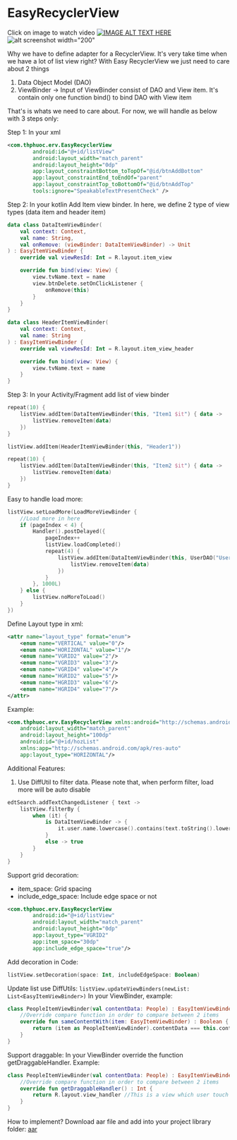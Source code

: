 # EasyRecyclerView

Click on image to watch video
[![IMAGE ALT TEXT HERE](/screenshot.png)](https://youtu.be/WVl4ox0PmcM)
![alt screenshot width="200"](/SharedScreenshot.jpg "Text to show on mouseover")


Why we have to define adapter for a RecyclerView. It's very take time when we have a lot of list view right?
With Easy RecyclerView we just need to care about 2 things
1. Data Object Model (DAO)
2. ViewBinder -> Input of ViewBinder consist of DAO and View item. It's contain only one function bind() to bind DAO with View item

That's is whats we need to care about.
For now, we will handle as below with 3 steps only:

Step 1: In your xml
```xml
<com.thphuoc.erv.EasyRecyclerView
        android:id="@+id/listView"
        android:layout_width="match_parent"
        android:layout_height="0dp"
        app:layout_constraintBottom_toTopOf="@id/btnAddBottom"
        app:layout_constraintEnd_toEndOf="parent"
        app:layout_constraintTop_toBottomOf="@id/btnAddTop"
        tools:ignore="SpeakableTextPresentCheck" />
```

Step 2: In your kotlin Add Item view binder. In here, we define 2 type of view types (data item and header item)
```kotlin
data class DataItemViewBinder(
    val context: Context,
    val name: String,
    val onRemove: (viewBinder: DataItemViewBinder) -> Unit
) : EasyItemViewBinder {
    override val viewResId: Int = R.layout.item_view

    override fun bind(view: View) {
        view.tvName.text = name
        view.btnDelete.setOnClickListener {
            onRemove(this)
        }
    }
}

data class HeaderItemViewBinder(
    val context: Context,
    val name: String
) : EasyItemViewBinder {
    override val viewResId: Int = R.layout.item_view_header

    override fun bind(view: View) {
        view.tvName.text = name
    }
}
```

Step 3: In your Activity/Fragment add list of view binder
```kotlin
repeat(10) {
    listView.addItem(DataItemViewBinder(this, "Item1 $it") { data ->
        listView.removeItem(data)
    })
}

listView.addItem(HeaderItemViewBinder(this, "Header1"))

repeat(10) {
    listView.addItem(DataItemViewBinder(this, "Item2 $it") { data ->
        listView.removeItem(data)
    })
}
```

Easy to handle load more:
```kotlin
listView.setLoadMore(LoadMoreViewBinder {
    //Load more in here
    if (pageIndex < 4) {
        Handler().postDelayed({
            pageIndex++
            listView.loadCompleted()
            repeat(4) {
                listView.addItem(DataItemViewBinder(this, UserDAO("User2 $pageIndex$it")) { data ->
                    listView.removeItem(data)
                })
            }
        }, 1000L)
    } else {
        listView.noMoreToLoad()
    }
})

```

Define Layout type in xml:
```xml
<attr name="layout_type" format="enum">
    <enum name="VERTICAL" value="0"/>
    <enum name="HORIZONTAL" value="1"/>
    <enum name="VGRID2" value="2"/>
    <enum name="VGRID3" value="3"/>
    <enum name="VGRID4" value="4"/>
    <enum name="HGRID2" value="5"/>
    <enum name="HGRID3" value="6"/>
    <enum name="HGRID4" value="7"/>
</attr>
```
Example:
```xml
<com.thphuoc.erv.EasyRecyclerView xmlns:android="http://schemas.android.com/apk/res/android"
    android:layout_width="match_parent"
    android:layout_height="100dp"
    android:id="@+id/hozList"
    xmlns:app="http://schemas.android.com/apk/res-auto"
    app:layout_type="HORIZONTAL"/>
```

Additional Features:
1. Use DiffUtil to filter data. Please note that, when perform filter, load more will be auto disable
```kotlin
edtSearch.addTextChangedListener { text ->
    listView.filterBy {
        when (it) {
            is DataItemViewBinder -> {
                it.user.name.lowercase().contains(text.toString().lowercase())
            }
            else -> true
        }
    }
}
```

Support grid decoration:
- item_space: Grid spacing
- include_edge_space: Include edge space or not
```xml
<com.thphuoc.erv.EasyRecyclerView
        android:id="@+id/listView"
        android:layout_width="match_parent"
        android:layout_height="0dp"
        app:layout_type="VGRID2"
        app:item_space="30dp"
        app:include_edge_space="true"/>
```
Add decoration in Code:
```kotlin
listView.setDecoration(space: Int, includeEdgeSpace: Boolean)
```

Update list use DiffUtils:
```listView.updateViewBinders(newList: List<EasyItemViewBinder>)```
In your ViewBinder, example:
```kotlin
class PeopleItemViewBinder(val contentData: People) : EasyItemViewBinder {
    //Override compare function in order to compare between 2 items
    override fun sameContentWith(item: EasyItemViewBinder) : Boolean {
        return (item as PeopleItemViewBinder).contentData === this.contentData
    }
}
```

Support draggable:
In your ViewBinder override the function getDraggableHandler. Example:
```kotlin
class PeopleItemViewBinder(val contentData: People) : EasyItemViewBinder {
    //Override compare function in order to compare between 2 items
    override fun getDraggableHandler() : Int {
        return R.layout.view_handler //This is a view which user touch down to start drag
    }
}
```

How to implement?
Download aar file and add into your project library folder:
[aar](/releases/easyrecyclerview-release_v100.aar)